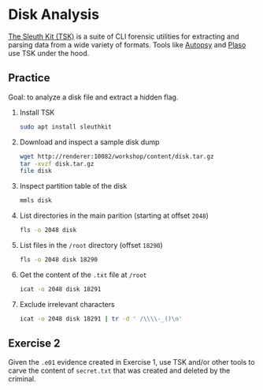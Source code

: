 # Disk Analysis

[The Sleuth Kit (TSK)](https://wiki.sleuthkmmit.org/index.php?title=TSK_Tool_Overview) is a suite of CLI forensic utilities for extracting and parsing data from a wide variety of formats. Tools like [Autopsy](https://www.autopsy.com/) and [Plaso](https://github.com/log2timeline/plaso) use TSK under the hood.

## Practice

Goal: to analyze a disk file and extract a hidden flag.

1. Install TSK

    ```bash
    sudo apt install sleuthkit
    ```

1. Download and inspect a sample disk dump

    ```bash
    wget http://renderer:10082/workshop/content/disk.tar.gz
    tar -xvzf disk.tar.gz
    file disk
    ```

1. Inspect partition table of the disk

    ```bash
    mmls disk
    ```

1. List directories in the main parition (starting at offset `2048`)

    ```bash
    fls -o 2048 disk
    ```

1. List files in the `/root` directory (offset `18290`)

    ```bash
    fls -o 2048 disk 18290
    ```

1. Get the content of the `.txt` file at `/root`

    ```bash
    icat -o 2048 disk 18291
    ```

1. Exclude irrelevant characters

    ```bash
    icat -o 2048 disk 18291 | tr -d ' /\\\\-_()\n'
    ```

## Exercise 2

Given the `.e01` evidence created in Exercise 1, use TSK and/or other tools to carve the content of `secret.txt` that was created and deleted by the criminal.
